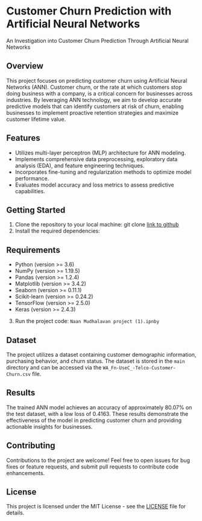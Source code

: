 # Customer Churn Prediction with Artificial Neural Networks
An Investigation into Customer Churn Prediction Through Artificial Neural Networks

## Overview
This project focuses on predicting customer churn using Artificial Neural Networks (ANN). Customer churn, or the rate at which customers stop doing business with a company, is a critical concern for businesses across industries. By leveraging ANN technology, we aim to develop accurate predictive models that can identify customers at risk of churn, enabling businesses to implement proactive retention strategies and maximize customer lifetime value.

## Features
- Utilizes multi-layer perceptron (MLP) architecture for ANN modeling.
- Implements comprehensive data preprocessing, exploratory data analysis (EDA), and feature engineering techniques.
- Incorporates fine-tuning and regularization methods to optimize model performance.
- Evaluates model accuracy and loss metrics to assess predictive capabilities.

## Getting Started
1. Clone the repository to your local machine:
   git clone [link to github](https://github.com/your-username/customer-churn-prediction.git)
2. Install the required dependencies:
  ## Requirements

- Python (version >= 3.6)
- NumPy (version >= 1.19.5)
- Pandas (version >= 1.2.4)
- Matplotlib (version >= 3.4.2)
- Seaborn (version >= 0.11.1)
- Scikit-learn (version >= 0.24.2)
- TensorFlow (version >= 2.5.0)
- Keras (version >= 2.4.3)
3. Run the project code:
  `Naan Mudhalavan project (1).ipnby`

## Dataset
The project utilizes a dataset containing customer demographic information, purchasing behavior, and churn status. The dataset is stored in the `main` directory and can be accessed via the `WA_Fn-UseC_-Telco-Customer-Churn.csv` file.

## Results
The trained ANN model achieves an accuracy of approximately 80.07% on the test dataset, with a low loss of 0.4163. These results demonstrate the effectiveness of the model in predicting customer churn and providing actionable insights for businesses.

## Contributing
Contributions to the project are welcome! Feel free to open issues for bug fixes or feature requests, and submit pull requests to contribute code enhancements.

## License
This project is licensed under the MIT License - see the [LICENSE](LICENSE) file for details.



